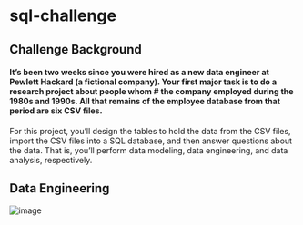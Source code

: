 # sql-challenge
## Challenge Background

#### It’s been two weeks since you were hired as a new data engineer at Pewlett Hackard (a fictional company). Your first major task is to do a research project about people whom # the company employed during the 1980s and 1990s. All that remains of the employee database from that period are six CSV files.

For this project, you’ll design the tables to hold the data from the CSV files, import the CSV files into a SQL database, and then answer questions about the data. That is, 
you’ll perform data modeling, data engineering, and data analysis, respectively.

## Data Engineering
![image](https://github.com/eferna1/sql-challenge/assets/145945547/ff457dd2-b8e5-4f9c-8af2-0d350ac29573)
